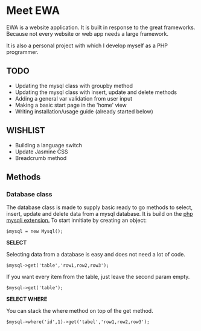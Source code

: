 # Meet EWA

EWA is a website application. It is built in response to the great frameworks. Because not every website or web app needs a large framework.

It is also a personal project with which I develop myself as a PHP programmer.

## TODO
* Updating the mysql class with groupby method
* Updating the mysql class with insert, update and delete methods
* Adding a general var validation from user input
* Making a basic start page in the 'home' view
* Writing installation/usage guide (already started below)

## WISHLIST
* Building a language switch
* Update Jasmine CSS
* Breadcrumb method

## Methods

### Database class

The database class is made to supply basic ready to go methods to select, insert, update and delete data from a mysql database. It is build on the [php mysqli extension.](https://www.php.net/manual/en/book.mysqli.php) To start innitiate by creating an object:

`$mysql = new Mysql();`

**SELECT**

Selecting data from a database is easy and does not need a lot of code.

`$mysql->get('table','row1,row2,row3');`

If you want every item from the table, just leave the second param empty.

`$mysql->get('table');`


**SELECT WHERE**

You can stack the where method on top of the get method.

`$mysql->where('id',1)->get('tabel','row1,row2,row3');`
